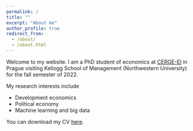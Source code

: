 ```yaml
---
permalink: /
title: ""
excerpt: "About me"
author_profile: true
redirect_from: 
  - /about/
  - /about.html
---
```


Welcome to my website. I am a PhD student of economics at [CERGE-EI](https://www.cerge-ei.cz/) in Prague visiting Kellogg School of Management (Northwestern University) for the fall semester of 2022.  


My research interests include
- Development economics
- Political economy
- Machine learning and big data


You can download my CV [here](https://martin-kosiik.github.io/homepage/files/Kosik_Martin_CV.pdf).
